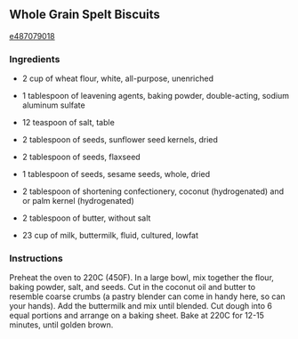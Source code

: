 ## Whole Grain Spelt Biscuits

[e487079018](http://www.food.com/recipe/whole-grain-spelt-biscuits-497607)

### Ingredients

 - 2 cup of wheat flour, white, all-purpose, unenriched

 - 1 tablespoon of leavening agents, baking powder, double-acting, sodium aluminum sulfate

 - 12 teaspoon of salt, table

 - 2 tablespoon of seeds, sunflower seed kernels, dried

 - 2 tablespoon of seeds, flaxseed

 - 1 tablespoon of seeds, sesame seeds, whole, dried

 - 2 tablespoon of shortening confectionery, coconut (hydrogenated) and or palm kernel (hydrogenated)

 - 2 tablespoon of butter, without salt

 - 23 cup of milk, buttermilk, fluid, cultured, lowfat

### Instructions

Preheat the oven to 220C (450F). In a large bowl, mix together the flour, baking powder, salt, and seeds. Cut in the coconut oil and butter to resemble coarse crumbs (a pastry blender can come in handy here, so can your hands). Add the buttermilk and mix until blended. Cut dough into 6 equal portions and arrange on a baking sheet. Bake at 220C for 12-15 minutes, until golden brown.